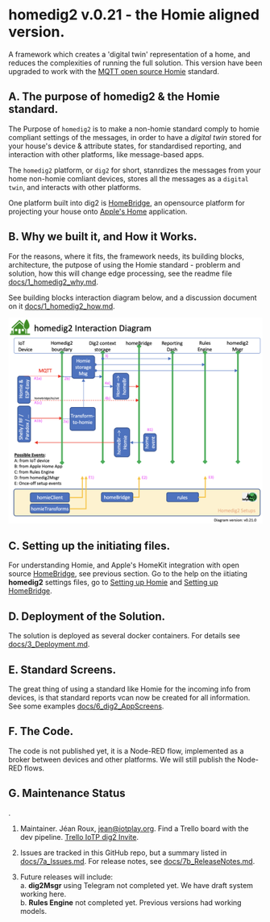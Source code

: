 # homedig2 v.0.21 - the Homie aligned version.

A framework which creates a 'digital twin' representation of a home, and reduces the complexities of running the full solution. This version have been upgraded to work with the [MQTT open source Homie](https://homieiot.github.io) standard.

## A. The purpose of homedig2 & the Homie standard.

The Purpose of `homedig2` is to make a non-homie standard comply to homie compliant settings of the messages, in order to have a *digital twin* stored for your house's device & attribute states, for standardised reporting, and interaction with other platforms, like message-based apps.    

The `homedig2` platform, or `dig2` for short, stanrdizes the messages from your home non-homie comliant devices, stores all the messages as a `digital twin`, and interacts with other platforms.    

One platform built into dig2 is [HomeBridge](https://homebridge.io), an opensource platform for projecting your house onto [Apple's Home](https://www.apple.com/ca/ios/home/) application. 

## B. Why we built it, and How it Works.

For the reasons, where it fits, the framework needs, its building blocks, architecture, the putpose of using the Homie standard - problerm and solution, how this will change edge processing, see the readme file [docs/1_homedig2_why.md](docs/1_homedig2_why.md). 

See building blocks interaction diagram below, and a discussion document on it [docs/1_homedig2_how.md](docs/1_homedig2_how.md).   

![Interaction Diagram](./docs/images/dig2_interactionDiagram.png)   


## C. Setting up the initiating files.

For understanding Homie, and Apple's HomeKit integration with open source [HomeBridge](https://homebridge.io), see previous section. Go to the help on the iitiating **homedig2** settings files, go to [Setting up Homie](docs/2a_Setup_Homie.md) and [Setting up HomeBridge](docs/2b_Setup_HomeBridge.md). 

## D. Deployment of the Solution.   

The solution is deployed as several docker containers. For details see [docs/3_Deployment.md](docs/3_Deployment.md).   

## E. Standard Screens.

The great thing of using a standard like Homie for the incoming info from devices, is that standard reports vcan now be created for all information. See some examples [docs/6_dig2_AppScreens](docs/4_dig2_AppScreens.md). 

## F. The Code.
The code is not published yet, it is a Node-RED flow, implemented as a broker between devices and other platforms. We will still publish the Node-RED flows.

## G. Maintenance Status
.
1. Maintainer. Jéan Roux, <jean@iotplay.org>. Find a Trello board with the dev pipeline. [Trello IoTP dig2 Invite](https://trello.com/invite/b/yC1CnUMK/f45c720766ca0d44e7c28e3c00375494/iotp-dig2).

1. Issues are tracked in this GitHub repo, but a summary listed in [docs/7a_Issues.md](docs/7a_Issues.md). For release notes, see [docs/7b_ReleaseNotes.md](docs/7b_ReleaseNotes.md).

1. Future releases will include:   
    a. **dig2Msgr** using Telegram not completed yet. We have draft system working here.   
    b. **Rules Engine** not completed yet. Previous versions had working models.



